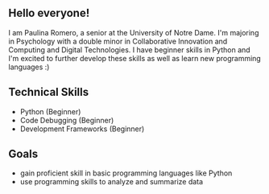 ## Hello everyone! 
I am Paulina Romero, a senior at the University of Notre Dame. I'm majoring in Psychology with a double minor in Collaborative Innovation and Computing and Digital Technologies. I have beginner skills in Python and I'm excited to further develop these skills as well as learn new programming languages :)

## Technical Skills
- Python (Beginner)
- Code Debugging (Beginner)
- Development Frameworks (Beginner)

## Goals 
- gain proficient skill in basic programming languages like Python
- use programming skills to analyze and summarize data 
<!--
**paulinaromerosdl/paulinaromerosdl** is a ✨ _special_ ✨ repository because its `README.md` (this file) appears on your GitHub profile.

Here are some ideas to get you started:

- 🔭 I’m currently working on ...
- 🌱 I’m currently learning ...
- 👯 I’m looking to collaborate on ...
- 🤔 I’m looking for help with ...
- 💬 Ask me about ...
- 📫 How to reach me: ...
- 😄 Pronouns: ...
- ⚡ Fun fact: ...
-->
